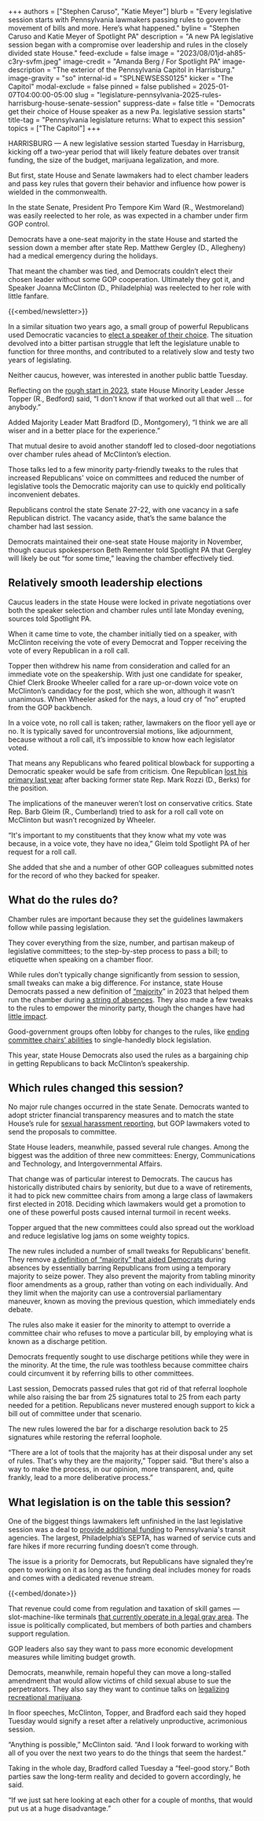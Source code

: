 +++
authors = ["Stephen Caruso", "Katie Meyer"]
blurb = "Every legislative session starts with Pennsylvania lawmakers passing rules to govern the movement of bills and more. Here’s what happened."
byline = "Stephen Caruso and Katie Meyer of Spotlight PA"
description = "A new PA legislative session began with a compromise over leadership and rules in the closely divided state House."
feed-exclude = false
image = "2023/08/01jd-ah85-c3ry-svfm.jpeg"
image-credit = "Amanda Berg / For Spotlight PA"
image-description = "The exterior of the Pennsylvania Capitol in Harrisburg."
image-gravity = "so"
internal-id = "SPLNEWSESS0125"
kicker = "The Capitol"
modal-exclude = false
pinned = false
published = 2025-01-07T04:00:00-05:00
slug = "legislature-pennsylvania-2025-rules-harrisburg-house-senate-session"
suppress-date = false
title = "Democrats get their choice of House speaker as a new Pa. legislative session starts"
title-tag = "Pennsylvania legislature returns: What to expect this session"
topics = ["The Capitol"]
+++

HARRISBURG — A new legislative session started Tuesday in Harrisburg, kicking off a two-year period that will likely feature debates over transit funding, the size of the budget, marijuana legalization, and more.

But first, state House and Senate lawmakers had to elect chamber leaders and pass key rules that govern their behavior and influence how power is wielded in the commonwealth.

In the state Senate, President Pro Tempore Kim Ward (R., Westmoreland) was easily reelected to her role, as was expected in a chamber under firm GOP control.

Democrats have a one-seat majority in the state House and started the session down a member after state Rep. Matthew Gergley (D., Allegheny) had a medical emergency during the holidays.

That meant the chamber was tied, and Democrats couldn’t elect their chosen leader without some GOP cooperation. Ultimately they got it, and Speaker Joanna McClinton (D., Philadelphia) was reelected to her role with little fanfare.

{{<embed/newsletter>}}

In a similar situation two years ago, a small group of powerful Republicans used Democratic vacancies to <a href="https://www.spotlightpa.org/news/2023/01/pa-midterm-election-2022-house-majority-democrats-speaker-election/">elect a speaker of their choice</a>. The situation devolved into a bitter partisan struggle that left the legislature unable to function for three months, and contributed to a relatively slow and testy two years of legislating.

Neither caucus, however, was interested in another public battle Tuesday.

Reflecting on the <a href="https://www.spotlightpa.org/news/2023/01/pennsylvania-house-rozzi-deadlock-amendment/">rough start in 2023</a>, state House Minority Leader Jesse Topper (R., Bedford) said, “I don&#39;t know if that worked out all that well … for anybody.”

Added Majority Leader Matt Bradford (D., Montgomery), “I think we are all wiser and in a better place for the experience.”

That mutual desire to avoid another standoff led to closed-door negotiations over chamber rules ahead of McClinton’s election.

Those talks led to a few minority party-friendly tweaks to the rules that increased Republicans&#39; voice on committees and reduced the number of legislative tools the Democratic majority can use to quickly end politically inconvenient debates.

Republicans control the state Senate 27-22, with one vacancy in a safe Republican district. The vacancy aside, that’s the same balance the chamber had last session.

Democrats maintained their one-seat state House majority in November, though caucus spokesperson Beth Rementer told Spotlight PA that Gergley will likely be out “for some time,” leaving the chamber effectively tied.

## Relatively smooth leadership elections

Caucus leaders in the state House were locked in private negotiations over both the speaker selection and chamber rules until late Monday evening, sources told Spotlight PA.

When it came time to vote, the chamber initially tied on a speaker, with McClinton receiving the vote of every Democrat and Topper receiving the vote of every Republican in a roll call.

Topper then withdrew his name from consideration and called for an immediate vote on the speakership. With just one candidate for speaker, Chief Clerk Brooke Wheeler called for a rare up-or-down voice vote on McClinton’s candidacy for the post, which she won, although it wasn’t unanimous. When Wheeler asked for the nays, a loud cry of “no” erupted from the GOP backbench.

In a voice vote, no roll call is taken; rather, lawmakers on the floor yell aye or no. It is typically saved for uncontroversial motions, like adjournment, because without a roll call, it’s impossible to know how each legislator voted.

That means any Republicans who feared political blowback for supporting a Democratic speaker would be safe from criticism. One Republican <a href="https://www.spotlightpa.org/news/2024/04/pennsylvania-election-results-2024-primary-state-house-bryan-cutler-kevin-boyle-incumbents/">lost his primary last year</a> after backing former state Rep. Mark Rozzi (D., Berks) for the position.

The implications of the maneuver weren’t lost on conservative critics. State Rep. Barb Gleim (R., Cumberland) tried to ask for a roll call vote on McClinton but wasn’t recognized by Wheeler.

“It&#39;s important to my constituents that they know what my vote was because, in a voice vote, they have no idea,” Gleim told Spotlight PA of her request for a roll call.

She added that she and a number of other GOP colleagues submitted notes for the record of who they backed for speaker.

## What do the rules do?

Chamber rules are important because they set the guidelines lawmakers follow while passing legislation.

They cover everything from the size, number, and partisan makeup of legislative committees; to the step-by-step process to pass a bill; to etiquette when speaking on a chamber floor.

While rules don’t typically change significantly from session to session, small tweaks can make a big difference. For instance, state House Democrats passed a new definition of <a href="https://www.spotlightpa.org/news/2023/04/pa-state-house-majority-definition-rules-twitter-blue/">“majority</a>” in 2023 that helped them run the chamber during <a href="https://www.spotlightpa.org/news/2025/01/pennsylvania-house-senate-legislature-special-elections-cost-million/">a string of absences</a>. They also made a few tweaks to the rules to empower the minority party, though the changes have had <a href="https://www.spotlightpa.org/news/2023/12/pennsylvania-state-house-rules-bipartisan-democrats-republicans-ineffective-rozzi/">little impact</a>.

Good-government groups often lobby for changes to the rules, like <a href="https://fairdistrictspa.com/updates/what-does-it-take-to-be-heard">ending committee chairs’ abilities</a> to single-handedly block legislation.

This year, state House Democrats also used the rules as a bargaining chip in getting Republicans to back McClinton’s speakership.

## Which rules changed this session?

No major rule changes occurred in the state Senate. Democrats wanted to adopt stricter financial transparency measures and to match the state House’s rule for <a href="https://www.spotlightpa.org/news/2023/03/pa-house-rules-sexual-harassment-committees-legislation/">sexual harassment reporting</a>, but GOP lawmakers voted to send the proposals to committee.

State House leaders, meanwhile, passed several rule changes. Among the biggest was the addition of three new committees: Energy, Communications and Technology, and Intergovernmental Affairs.

That change was of particular interest to Democrats. The caucus has historically distributed chairs by seniority, but due to a wave of retirements, it had to pick new committee chairs from among a large class of lawmakers first elected in 2018. Deciding which lawmakers would get a promotion to one of these powerful posts caused internal turmoil in recent weeks.

Topper argued that the new committees could also spread out the workload and reduce legislative log jams on some weighty topics.

The new rules included a number of small tweaks for Republicans’ benefit. They remove <a href="https://www.spotlightpa.org/news/2023/04/pa-state-house-majority-definition-rules-twitter-blue/">a definition of “majority” that aided Democrats</a> during absences by essentially barring Republicans from using a temporary majority to seize power. They also prevent the majority from tabling minority floor amendments as a group, rather than voting on each individually. And they limit when the majority can use a controversial parliamentary maneuver, known as moving the previous question, which immediately ends debate.

The rules also make it easier for the minority to attempt to override a committee chair who refuses to move a particular bill, by employing what is known as a discharge petition.

Democrats frequently sought to use discharge petitions while they were in the minority. At the time, the rule was toothless because committee chairs could circumvent it by referring bills to other committees.

Last session, Democrats passed rules that got rid of that referral loophole while also raising the bar from 25 signatures total to 25 from each party needed for a petition. Republicans never mustered enough support to kick a bill out of committee under that scenario.

The new rules lowered the bar for a discharge resolution back to 25 signatures while restoring the referral loophole.

“There are a lot of tools that the majority has at their disposal under any set of rules. That&#39;s why they are the majority,” Topper said. “But there&#39;s also a way to make the process, in our opinion, more transparent, and, quite frankly, lead to a more deliberative process.”

## What legislation is on the table this session?

One of the biggest things lawmakers left unfinished in the last legislative session was a deal to <a href="https://www.spotlightpa.org/news/2024/11/pennsylvania-septa-federal-highway-funding-governor-josh-shapiro/">provide additional funding</a> to Pennsylvania&#39;s transit agencies. The largest, Philadelphia’s SEPTA, has warned of service cuts and fare hikes if more recurring funding doesn’t come through.

The issue is a priority for Democrats, but Republicans have signaled they’re open to working on it as long as the funding deal includes money for roads and comes with a dedicated revenue stream.

{{<embed/donate>}}

That revenue could come from regulation and taxation of skill games — slot-machine-like terminals <a href="https://www.spotlightpa.org/news/2024/02/pennsylvania-governor-josh-shapiro-budget-skill-games-address-casinos-gambling/">that currently operate in a legal gray area</a>. The issue is politically complicated, but members of both parties and chambers support regulation.

GOP leaders also say they want to pass more economic development measures while limiting budget growth.

Democrats, meanwhile, remain hopeful they can move a long-stalled amendment that would allow victims of child sexual abuse to sue the perpetrators. They also say they want to continue talks on <a href="https://www.spotlightpa.org/news/2024/06/pennsylvania-marijuana-recreational-legislature-passage-budget-josh-shapiro/">legalizing recreational marijuana</a>.

In floor speeches, McClinton, Topper, and Bradford each said they hoped Tuesday would signify a reset after a relatively unproductive, acrimonious session.

“Anything is possible,” McClinton said. “And I look forward to working with all of you over the next two years to do the things that seem the hardest.”

Taking in the whole day, Bradford called Tuesday a “feel-good story.” Both parties saw the long-term reality and decided to govern accordingly, he said.

“If we just sat here looking at each other for a couple of months, that would put us at a huge disadvantage.”

